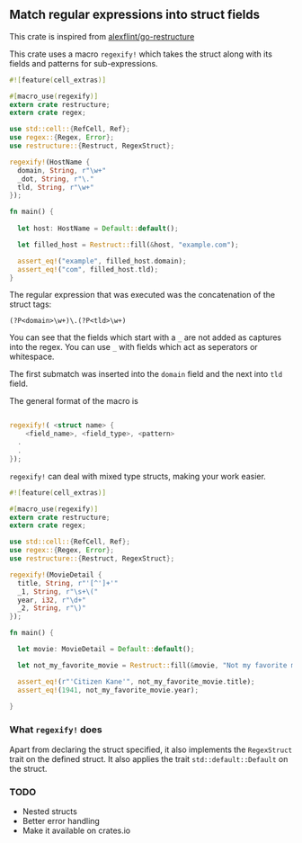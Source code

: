 ## Match regular expressions into struct fields

This crate is inspired from [alexflint/go-restructure](https://github.com/alexflint/go-restructure)

This crate uses a macro `regexify!` which takes the struct along with its fields and patterns for sub-expressions.

```rust
#![feature(cell_extras)]

#[macro_use(regexify)]
extern crate restructure;
extern crate regex;

use std::cell::{RefCell, Ref};
use regex::{Regex, Error};
use restructure::{Restruct, RegexStruct};

regexify!(HostName {
  domain, String, r"\w+"
  _dot, String, r"\."
  tld, String, r"\w+"
});

fn main() {
  
  let host: HostName = Default::default();

  let filled_host = Restruct::fill(&host, "example.com");

  assert_eq!("example", filled_host.domain);
  assert_eq!("com", filled_host.tld);
}

```
The regular expression that was executed was the concatenation of the struct tags:

```
(?P<domain>\w+)\.(?P<tld>\w+)
```
You can see that the fields which start with a `_` are not added as captures into the regex. You can use `_` with fields which act as seperators or whitespace. 

The first submatch was inserted into the `domain` field and the next into `tld` field.

The general format of the macro is

```rust

regexify!( <struct name> {
	<field_name>, <field_type>, <pattern>
  .
  .
});

```

`regexify!` can deal with mixed type structs, making your work easier.

```rust
#![feature(cell_extras)]

#[macro_use(regexify)]
extern crate restructure;
extern crate regex;

use std::cell::{RefCell, Ref};
use regex::{Regex, Error};
use restructure::{Restruct, RegexStruct};

regexify!(MovieDetail {
  title, String, r"'[^']+'"
  _1, String, r"\s+\("
  year, i32, r"\d+"
  _2, String, r"\)"
});

fn main() {

  let movie: MovieDetail = Default::default();

  let not_my_favorite_movie = Restruct::fill(&movie, "Not my favorite movie: 'Citizen Kane' (1941).");

  assert_eq!(r"'Citizen Kane'", not_my_favorite_movie.title);
  assert_eq!(1941, not_my_favorite_movie.year);
  
}

```

### What `regexify!` does
Apart from declaring the struct specified, it also implements the `RegexStruct` trait on the defined struct. It also applies the trait `std::default::Default` on the struct. 

### TODO
* Nested structs
* Better error handling
* Make it available on crates.io

